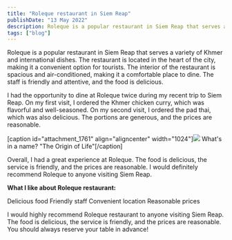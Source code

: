 ```yaml
---
title: "Roleque restaurant in Siem Reap"
publishDate: "13 May 2022"
description: Roleque is a popular restaurant in Siem Reap that serves a variety of Khmer and international dishes
tags: ["blog"]
---
```


Roleque is a popular restaurant in Siem Reap that serves a variety of Khmer and international dishes. The restaurant is located in the heart of the city, making it a convenient option for tourists. The interior of the restaurant is spacious and air-conditioned, making it a comfortable place to dine. The staff is friendly and attentive, and the food is delicious.

I had the opportunity to dine at Roleque twice during my recent trip to Siem Reap. On my first visit, I ordered the Khmer chicken curry, which was flavorful and well-seasoned. On my second visit, I ordered the pad thai, which was also delicious. The portions are generous, and the prices are reasonable.

\[caption id="attachment\_1761" align="aligncenter" width="1024"\]![](https://cambopedia.com/wp-content/uploads/2023/06/Roleque_SiemReap-1024x1024.jpg) What's in a name? "The Origin of Life"\[/caption\]

Overall, I had a great experience at Roleque. The food is delicious, the service is friendly, and the prices are reasonable. I would definitely recommend Roleque to anyone visiting Siem Reap.

**What I like about Roleque restaurant:**

Delicious food Friendly staff Convenient location Reasonable prices

I would highly recommend Roleque restaurant to anyone visiting Siem Reap. The food is delicious, the service is friendly, and the prices are reasonable. You should always reserve your table in advance!

